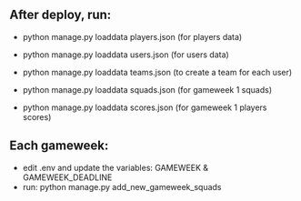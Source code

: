## After deploy, run:

- python manage.py loaddata players.json  (for players data)
- python manage.py loaddata users.json         (for users data)
- python manage.py loaddata teams.json         (to create a team for each user)

- python manage.py loaddata squads.json        (for gameweek 1 squads)
- python manage.py loaddata scores.json        (for gameweek 1 players scores)

## Each gameweek:

- edit .env and update the variables: GAMEWEEK & GAMEWEEK_DEADLINE
- run: python manage.py add_new_gameweek_squads
